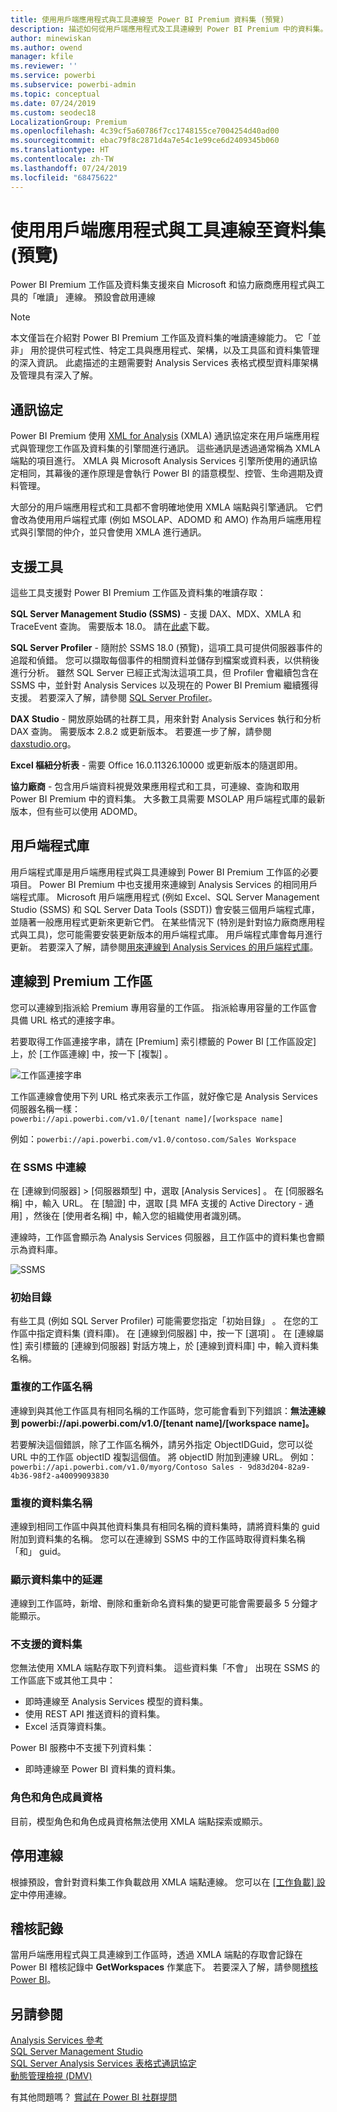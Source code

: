 ```yaml
---
title: 使用用戶端應用程式與工具連線至 Power BI Premium 資料集 (預覽)
description: 描述如何從用戶端應用程式及工具連線到 Power BI Premium 中的資料集。
author: minewiskan
ms.author: owend
manager: kfile
ms.reviewer: ''
ms.service: powerbi
ms.subservice: powerbi-admin
ms.topic: conceptual
ms.date: 07/24/2019
ms.custom: seodec18
LocalizationGroup: Premium
ms.openlocfilehash: 4c39cf5a60786f7cc1748155ce7004254d40ad00
ms.sourcegitcommit: ebac79f8c2871d4a7e54c1e99ce6d2409345b060
ms.translationtype: HT
ms.contentlocale: zh-TW
ms.lasthandoff: 07/24/2019
ms.locfileid: "68475622"
---
```

# <a name="connect-to-datasets-with-client-applications-and-tools-preview"></a>使用用戶端應用程式與工具連線至資料集 (預覽)

Power BI Premium 工作區及資料集支援來自 Microsoft 和協力廠商應用程式與工具的「唯讀」  連線。 預設會啟用連線

> [!NOTE]
> 本文僅旨在介紹對 Power BI Premium 工作區及資料集的唯讀連線能力。 它「並非」  用於提供可程式性、特定工具與應用程式、架構，以及工具區和資料集管理的深入資訊。 此處描述的主題需要對 Analysis Services 表格式模型資料庫架構及管理具有深入了解。

## <a name="protocol"></a>通訊協定

Power BI Premium 使用 [XML for Analysis](https://docs.microsoft.com/bi-reference/xmla/xml-for-analysis-xmla-reference) (XMLA) 通訊協定來在用戶端應用程式與管理您工作區及資料集的引擎間進行通訊。 這些通訊是透過通常稱為 XMLA 端點的項目進行。 XMLA 與 Microsoft Analysis Services 引擎所使用的通訊協定相同，其幕後的運作原理是會執行 Power BI 的語意模型、控管、生命週期及資料管理。 

大部分的用戶端應用程式和工具都不會明確地使用 XMLA 端點與引擎通訊。 它們會改為使用用戶端程式庫 (例如 MSOLAP、ADOMD 和 AMO) 作為用戶端應用程式與引擎間的仲介，並只會使用 XMLA 進行通訊。


## <a name="supported-tools"></a>支援工具

這些工具支援對 Power BI Premium 工作區及資料集的唯讀存取：

**SQL Server Management Studio (SSMS)** - 支援 DAX、MDX、XMLA 和 TraceEvent 查詢。 需要版本 18.0。 請在[此處](https://docs.microsoft.com/sql/ssms/download-sql-server-management-studio-ssms)下載。 

**SQL Server Profiler** - 隨附於 SSMS 18.0 (預覽)，這項工具可提供伺服器事件的追蹤和偵錯。 您可以擷取每個事件的相關資料並儲存到檔案或資料表，以供稍後進行分析。 雖然 SQL Server 已經正式淘汰這項工具，但 Profiler 會繼續包含在 SSMS 中，並針對 Analysis Services 以及現在的 Power BI Premium 繼續獲得支援。 若要深入了解，請參閱 [SQL Server Profiler](https://docs.microsoft.com/sql/tools/sql-server-profiler/sql-server-profiler)。

**DAX Studio** - 開放原始碼的社群工具，用來針對 Analysis Services 執行和分析 DAX 查詢。 需要版本 2.8.2 或更新版本。 若要進一步了解，請參閱 [daxstudio.org](https://daxstudio.org/)。

**Excel 樞紐分析表** - 需要 Office 16.0.11326.10000 或更新版本的隨選即用。

**協力廠商** - 包含用戶端資料視覺效果應用程式和工具，可連線、查詢和取用 Power BI Premium 中的資料集。 大多數工具需要 MSOLAP 用戶端程式庫的最新版本，但有些可以使用 ADOMD。

## <a name="client-libraries"></a>用戶端程式庫

用戶端程式庫是用戶端應用程式與工具連線到 Power BI Premium 工作區的必要項目。 Power BI Premium 中也支援用來連線到 Analysis Services 的相同用戶端程式庫。 Microsoft 用戶端應用程式 (例如 Excel、SQL Server Management Studio (SSMS) 和 SQL Server Data Tools (SSDT)) 會安裝三個用戶端程式庫，並隨著一般應用程式更新來更新它們。 在某些情況下 (特別是針對協力廠商應用程式與工具)，您可能需要安裝更新版本的用戶端程式庫。 用戶端程式庫會每月進行更新。 若要深入了解，請參閱[用來連線到 Analysis Services 的用戶端程式庫](https://docs.microsoft.com/azure/analysis-services/analysis-services-data-providers)。

## <a name="connecting-to-a-premium-workspace"></a>連線到 Premium 工作區

您可以連線到指派給 Premium 專用容量的工作區。 指派給專用容量的工作區會具備 URL 格式的連接字串。 

若要取得工作區連接字串，請在 [Premium]  索引標籤的 Power BI [工作區設定]  上，於 [工作區連線]  中，按一下 [複製]  。

![工作區連接字串](media/service-premium-connect-tools/connect-tools-workspace-connection.png)

工作區連線會使用下列 URL 格式來表示工作區，就好像它是 Analysis Services 伺服器名稱一樣：   
`powerbi://api.powerbi.com/v1.0/[tenant name]/[workspace name]` 

例如：`powerbi://api.powerbi.com/v1.0/contoso.com/Sales Workspace`

### <a name="to-connect-in-ssms"></a>在 SSMS 中連線

在 [連線到伺服器]   > [伺服器類型]  中，選取 [Analysis Services]  。 在 [伺服器名稱]  中，輸入 URL。 在 [驗證]  中，選取 [具 MFA 支援的 Active Directory - 通用]  ，然後在 [使用者名稱]  中，輸入您的組織使用者識別碼。 

連線時，工作區會顯示為 Analysis Services 伺服器，且工作區中的資料集也會顯示為資料庫。  

![SSMS](media/service-premium-connect-tools/connect-tools-ssms.png)

### <a name="initial-catalog"></a>初始目錄

有些工具 (例如 SQL Server Profiler) 可能需要您指定「初始目錄」  。 在您的工作區中指定資料集 (資料庫)。 在 [連線到伺服器]  中，按一下 [選項]  。 在 [連線屬性]  索引標籤的 [連線到伺服器]  對話方塊上，於 [連線到資料庫]  中，輸入資料集名稱。

### <a name="duplicate-workspace-name"></a>重複的工作區名稱

連線到與其他工作區具有相同名稱的工作區時，您可能會看到下列錯誤：**無法連線到 powerbi://api.powerbi.com/v1.0/[tenant name]/[workspace name]。**

若要解決這個錯誤，除了工作區名稱外，請另外指定 ObjectIDGuid，您可以從 URL 中的工作區 objectID 複製這個值。 將 objectID 附加到連線 URL。 例如：`powerbi://api.powerbi.com/v1.0/myorg/Contoso Sales - 9d83d204-82a9-4b36-98f2-a40099093830`

### <a name="duplicate-dataset-name"></a>重複的資料集名稱

連線到相同工作區中與其他資料集具有相同名稱的資料集時，請將資料集的 guid 附加到資料集的名稱。 您可以在連線到 SSMS 中的工作區時取得資料集名稱「和」  guid。 

### <a name="delay-in-datasets-shown"></a>顯示資料集中的延遲

連線到工作區時，新增、刪除和重新命名資料集的變更可能會需要最多 5 分鐘才能顯示。 

### <a name="unsupported-datasets"></a>不支援的資料集

您無法使用 XMLA 端點存取下列資料集。 這些資料集「不會」  出現在 SSMS 的工作區底下或其他工具中： 

- 即時連線至 Analysis Services 模型的資料集。 
- 使用 REST API 推送資料的資料集。
- Excel 活頁簿資料集。 

Power BI 服務中不支援下列資料集：   

- 即時連線至 Power BI 資料集的資料集。

### <a name="roles-and-role-memberships"></a>角色和角色成員資格

目前，模型角色和角色成員資格無法使用 XMLA 端點探索或顯示。

## <a name="disable-connectivity"></a>停用連線

根據預設，會針對資料集工作負載啟用 XMLA 端點連線。 您可以在 [[工作負載] 設定](service-admin-premium-workloads.md#workload-settings)中停用連線。

## <a name="audit-logs"></a>稽核記錄 

當用戶端應用程式與工具連線到工作區時，透過 XMLA 端點的存取會記錄在 Power BI 稽核記錄中 **GetWorkspaces** 作業底下。 若要深入了解，請參閱[稽核 Power BI](service-admin-auditing.md)。

## <a name="see-also"></a>另請參閱

[Analysis Services 參考](https://docs.microsoft.com/bi-reference/#pivot=home&panel=home-all)   
[SQL Server Management Studio](https://docs.microsoft.com/sql/ssms/sql-server-management-studio-ssms)   
[SQL Server Analysis Services 表格式通訊協定](https://docs.microsoft.com/openspecs/sql_server_protocols/ms-ssas-t/b98ed40e-c27a-4988-ab2d-c9c904fe13cf)   
[動態管理檢視 (DMV)](https://docs.microsoft.com/sql/analysis-services/instances/use-dynamic-management-views-dmvs-to-monitor-analysis-services)   


有其他問題嗎？ [嘗試在 Power BI 社群提問](https://community.powerbi.com/)
